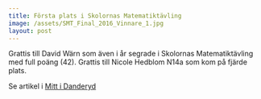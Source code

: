 ```yaml
---
title: Första plats i Skolornas Matematiktävling
image: /assets/SMT_Final_2016_Vinnare_1.jpg
layout: post
---
```


Grattis till David Wärn som även i år segrade i Skolornas Matematiktävling med full poäng (42). Grattis till Nicole Hedblom N14a som kom på fjärde plats.

Se artikel i [Mitt i Danderyd](https://mitti.se/nyheter/danderyd-matte-igen/?omrade=danderyd)
